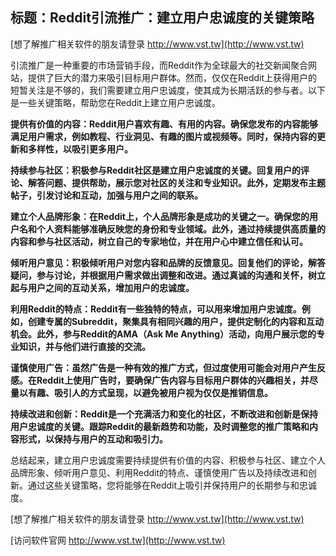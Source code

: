 ## **标题：Reddit引流推广：建立用户忠诚度的关键策略**

[想了解推广相关软件的朋友请登录 http://www.vst.tw](http://www.vst.tw)

引流推广是一种重要的市场营销手段，而Reddit作为全球最大的社交新闻聚合网站，提供了巨大的潜力来吸引目标用户群体。然而，仅仅在Reddit上获得用户的短暂关注是不够的，我们需要建立用户忠诚度，使其成为长期活跃的参与者。以下是一些关键策略，帮助您在Reddit上建立用户忠诚度。

**提供有价值的内容：Reddit用户喜欢有趣、有用的内容。确保您发布的内容能够满足用户需求，例如教程、行业洞见、有趣的图片或视频等。同时，保持内容的更新和多样性，以吸引更多用户。**

**持续参与社区：积极参与Reddit社区是建立用户忠诚度的关键。回复用户的评论、解答问题、提供帮助，展示您对社区的关注和专业知识。此外，定期发布主题帖子，引发讨论和互动，加强与用户之间的联系。**

**建立个人品牌形象：在Reddit上，个人品牌形象是成功的关键之一。确保您的用户名和个人资料能够准确反映您的身份和专业领域。此外，通过持续提供高质量的内容和参与社区活动，树立自己的专家地位，并在用户心中建立信任和认可。**

**倾听用户意见：积极倾听用户对您内容和品牌的反馈意见。回复他们的评论，解答疑问，参与讨论，并根据用户需求做出调整和改进。通过真诚的沟通和关怀，树立起与用户之间的互动关系，增加用户的忠诚度。**

**利用Reddit的特点：Reddit有一些独特的特点，可以用来增加用户忠诚度。例如，创建专属的Subreddit，聚集具有相同兴趣的用户，提供定制化的内容和互动机会。此外，参与Reddit的AMA（Ask Me Anything）活动，向用户展示您的专业知识，并与他们进行直接的交流。**

**谨慎使用广告：虽然广告是一种有效的推广方式，但过度使用可能会对用户产生反感。在Reddit上使用广告时，要确保广告内容与目标用户群体的兴趣相关，并尽量以有趣、吸引人的方式呈现，以避免被用户视为仅仅是推销信息。**

**持续改进和创新：Reddit是一个充满活力和变化的社区，不断改进和创新是保持用户忠诚度的关键。跟踪Reddit的最新趋势和功能，及时调整您的推广策略和内容形式，以保持与用户的互动和吸引力。**

总结起来，建立用户忠诚度需要持续提供有价值的内容、积极参与社区、建立个人品牌形象、倾听用户意见、利用Reddit的特点、谨慎使用广告以及持续改进和创新。通过这些关键策略，您将能够在Reddit上吸引并保持用户的长期参与和忠诚度。

[想了解推广相关软件的朋友请登录 http://www.vst.tw](http://www.vst.tw)


[访问软件官网 http://www.vst.tw](http://www.vst.tw)
